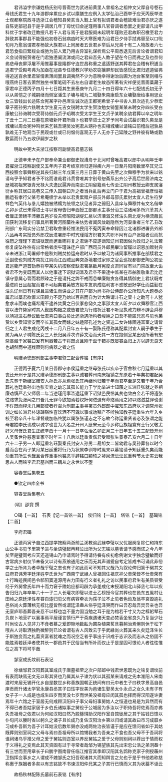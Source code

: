 <!-- { "loadSidebar": true } -->
　　君讳溢字宗谦姓杨氏别号晋斋世为武进前黄里人曽祖名之祖仲文父厚自号卷石母钱氏君生十九年游郡庠累应乡试以廪膳生应例入太学弘治己酉举于应天丙辰举进士观都察院政寻选浙江会稽知县癸亥当入觐上官有拟调君者会稽故难治君亦厌之遂自陈吏部冠县于是乎调居几年丁母忧归会逆瑾用事凡官甞调者悉罢之吏部请凡出甲科优于学者改迁教授凡若干人君与焉于是君服阕未起明年瑾败还君故职召檄至君力辞致其事郡县不能强也初卷石翁病疽时天大寒医难为治君日夕侍手拭弗替至以口吮旬月乃愈翁谓君孝杨故大族君以上同居者五世君乡举后从兄弟十有二人物故者六七君恐食指日繁规业或弛为前人累乃用古异室礼谋析焉公平周悉退无后言论者谓君知义会试得报贺者在门君独慿阑流涕或问之君曰吾先人教子望在今日而弗之及也奈何弗悲母丧屏浮屠不用惟墓事是隆郡守连世昌称重之逺适野送其葬君在会稽有积逋当追君宁受殿考弗为加亟在冠县专任德教兴学劝农窃攘屏却民皆感恱比君归遮道留弗得追送百余里君宦情素薄闻罢且调夷然不少为意晩幸得谢治后圃为池台客至则相与哦燕终日客去萧然独坐书策笔砚不去左右自谓老生故态所著有灾祥便览晋斋藁藏于家君卒正德丙子四月十七日距其生景泰庚午九月二十四日得年六十七配钱氏初无子以从弟恺之子城嗣继而侧室潘生子墉与城为二城娶朱南康启东女墉娶唐给事用思女女三皆钱出长适陈佥宪某字孙邑庠生诚次适王都宪希曾子中书舎人昪次适孔少叅宏章子密孙男六铣聘太学生夏元吉女锐聘太学生贺汝勉女锜鎜某某未聘女孙四长受白康敏公孙诲聘次受蒋侍御元贞子瑫聘次受太学生王文贞子某聘余幼君葬以卒之明年丁丑十二月二日墓在原塘新阡君所自卜也君举进士之岁予同考会试葢识君久矣至是城墉以周佥宪仲鸣状来乞铭吾甥吴汝宪君从甥孙也实相城墉以请铭曰前稽后冠孰易孰难无于地观当于民观或仕或已何愠何喜观无于人无亦于己延陵之野井彼有畴或勤敷菑而什乃五收伊嗣岁之秋

　　明故中宪大夫浙江按察司副使高君墓志铭

　　正德辛未予在户部奉命兼佥都御史视漕舟于北河时曾唯高君以郎中从明年壬申君擢浙江按察副使又五年丙子君考绩京师归道得疾六月一日至丹阳南数里卒其兄江西按察佥事舜穆逆其丧归越三年戊寅三月三日葬于黄山先茔之次舜穆手为状来以铭请乌乎予知君者予不铭而谁哉君讳贯曾唯其字别号恕斋系出齐公子高后世居济南之歴城初祖宋银青光禄大夫逸民扈跸而南至江阴留籍焉七传至江阴州教授云卿支属寖衍乡称其居曰高巷又三传入国朝曰升之者当兵乱后再立门户于君为高祖曾祖彦恒祖鹏运有孝行父某号希庵绩学未举以君贵累赠户部员外郎母邵氏累封太宜人君生符梦祥色气英伟与羣儿嬉独被绣襦为统领之状见者异之弱冠入县庠与舜穆并有文名偕举乙卯乡试已未得进士寻以省母告归辛酉授工部都水主事分治三沽诸闸多所兴革其大者厘正萧砀丰沛滕五邑岁役夫修昭阳湖堤汇泉以济漕涸又修沽头南北堤为横流蔽民田获利流移复归事具所著黄河图纂徃来怙势者闻风敛戢隐然为河渠重者三年乙丑改刑部广东司实分治禁卫君取舎重轻惟法民用不寃丙寅奉命録囚江北诸郡进署员外郎六品再考实授员外郎戊辰进署郎中时宄瑾熖方炽君矢共职不阿有百户张福者讼而抗徃愬之瑾瑾下君诏狱既而邀重贿将复之君谢不应遂谪知辽州君因俗为政归之礼法若修复废坠徃徃有出常格者庚午瑾诛迁户部广西司员外郎民攀泣留履以诏恩加赠封典辛未进浙江司署郎中是秋刘贼焚掠运舟君时从予以敏习为诸同事所推事在部牍君之迁副使也刘贼方南扰江阴而江西贼且奔突浙境君过家即之官会巡视都御史陶公初至君巡衢严道首劾叅将李某失机按察使缺君署篆数月宪度贞肃同官有以门禁故至大诟者君不为变既而其人以他事逮下诏狱词滥及君卒不果逮中监某在市舶雅敬重君比迁镇守意属心膂而君顾疎之于是请托之弊不戒而息举廉黜贪各得其情御史上君状既考最进阶日且超擢而君不可起矣君英敏方毅孝友夙成临利害不惑敏逊好学仕而益勤在沽头辽州日有程课且进诸生而讲业之其在户部为尚书孙公侍郎乔公所知凡大题奏必属君以藁君欲置义田顾力不足乃始以百亩而自为计大略谓斗石之粟十之助可十人犹愈求丰而竢也痛希庵不逮养焚黄之日伏冢悲恸久之事邵太宜人昕夕以欢舜穆官江西甞以法忤势家时其入觐图构黜之或告君使为行赂祈迁君不听见执政力辨不辟会舜穆以靖冦进右叅议致仕君喜曰事白矣比还浙遇所构者峻絶之曰吾不能匿兄怨与见也弟贽以乡贡知崇安而卒长其孤女而嫁之妹适邵孔述为之资送二女许嫁固违富室之请皆归之士人君生成化丙戌十二月八日年五十有一娶陈氏德称其配累封宜人嗣子季生于属为再从子聘陈氏女三人长归吴淳次许薛文治而夭其一方在抱侧室某出也所著有恕斋藁藏于家铭曰爰有利器若古干将既贞且刚于盘于错亦既屡甞盍归上方以辟无良天也胡然而中道戕厥则何病器之者之伤

　　明赠承徳郎刑部主事李君暨三配合葬铭【有序】

　　正德丙子夏六月某日吾郡守李侯廷重之继母张氏以疾卒于官舎秋七月廷重以其丧还开州于是其父赠承德郎刑部主事以诚君葬州南庆祖镇之东原若干年矣初君配吴氏先葬于斯继室赠安人孙氏亦从焉张氏其再继也归若干年而君卒至是又若干年乃合葬礼也廷重孙出也张实育之幼忘其孤长能力于学比举进士知蘓之长洲县张就之养相廉劝慎严若父师居二年当逆瑾用事滥逮廷重下诏狱邑民怜其贫也敛白金若干将遗张徃赂求免张闻之曰吾儿无罪今欲加焉若权奸何进退有命赂焉用之如以赂滋益罪也谢不许既而释未几用部使者荐召为刑部主事寻署员外郎郎中擢知东昌府以才调常州张训之如长洲君朴谅疎豁性喜饮酒不可覊以事或劝殖产不听独知教子廷重生六年入乡校至君卒凡十年课督歳加临终犹以属张张谨志之不忘故今称廷重贤者必及张谓之能母君姓李氏讳成以诚字也世为大名之开州人歴宋元至今乡称巨族祖寛有士行父敬尤好义母贺氏君生正统辛酉十一月十一日卒弘治乙卯正月三十日年五十五三配皆开州人吴蚤世孙慈惠宜家卒时年三十八后以廷重贵偕君受赠张生景泰乙亥六月二十日年六十二子男一人即廷重名珏娶秦氏封安人孙男二昜旭女二皆幼君与吴孙葬各以时今启而合在丙子某月某日廷重将行乃为状属李训导时鳯来以墓铭请予知廷重久矣而能勿重其所生也哉且合葬重事也铭恶乎辞铭曰颛顼之墟泉流沄沄民重矜节太史实云我思古人而铭李君君墓岿而三耦从之永世以不堕

　　容春堂后集卷五

　　●钦定四库全书

　　容春堂后集卷六

　　（明）邵寳 撰

　　○碣【一首】　石表【记一首铭一首】　俟归铭【一首】　塔铭【一首】　墓碣铭【二首】

　　李府君碣

　　正德丙寅予自江西提学按察两浙前兰溪教谕武縁李璧以父忧服阕复除仁和持东山公手书见予里第予进与坐语璧起再拜泣出所为父志铭以墓表请予感而诺之今八年矣至是璧同考应天还道锡山乃申请焉时予得请侍飬有疾初愈例谢文字独念璧敏而好古常病乡射仪节未备又以诗有燕飨通用之乐而无其声谱爰自考定皆成书可诵此非俗学之士所肯为者卓哉乎璧之志也有子如此而可不知其父哉乃为叙论俾归篆于碣其文曰府君讳芳字廷泽姓李氏世为广西南宁武縁人曾祖回住祖庆祥父贵荣皆不仕贵荣有士行晦迹民间邑令祁阳窦道源用古力田有行义者礼礼之访以民事府君生有美质甞受经于外舅曾氏年四十而力窘于赡始应都司辟为承差成化末授潮阳北山驿丞七年以疾告归归九年卒年六十一子二人长瓘次即璧以进士乙榜授今官其葬也在邑东五鳯村让田岭之原廷泽性孝甞自逺归见父有病容牵衣为孺子泣不止见者色动及翁卒哀毁逾礼邑俗尚火葬薄棺无椁比屋皆然或谓廷泽盍从俗乎廷泽哭而作曰吾忍哉吾焚吾亲也吾无室庐耶吾葬吾亲忍不以椁也岂不量力固当勉之耳于是为棺若干寸又为之椁躬辇石负炭卜地营圹以襄事焉平居谨言慎行严于斋疾遇诸天变必焚香坐省良久乃复当少壮时尚论古人见非力不食者慕之爰即隙地数畆为圃杂植果茗旦暮躬治焉倦则休于松下哦古人诗取酒独酌微醉则已论者谓有古人风致云于乎武縁尚火葬其来久矣廷泽生长于斯独变而之礼葢资富者犹难之而况空乏者乎事出于识成于志识及而志从之俗固不能胜焉若廷泽者使其长一郡邑其于民俗当有所补而仅止乎是是固可恨论人者徃徃惟位之高下将可乎哉

　　邹室成氏坟前石表记

　　徐塘邹君汉阳葬其室成氏于唐墓祖茔之次户部郎中钱君世恩既为之铭复谓坟前有表而缺焉无文无以彰其贤也乃属其从子谏为状以其孤某来请成之先本淮阳人宋南渡时来居无锡开化乡自是数世乡称善族国朝正统间有曰元中者生子曰秩字景高自邑庠贡而升诸太学官永康县丞其子曰珏字世美为邑诸生娶吴太仆永贞之女久未有子有女子子一人成是也成生四岁而吴没七岁而世美没祖母应闵其孤也择而得汉阳遂许妻焉年十六馆之于室居无何成顾汉阳曰子事父母妇事舅姑人之恒道也易是为异然而有不得已者吾姑家居于乡伯氏诸姒事之舅役于公城居为多汝以子职侍吾将佐焉而亦弗失吾祖母之依君以为何如汉阳曰然乃脱簮珥助汉阳作室自馆徙居之其于姑钱日馈以仆旬问以媵时省以躬久之诸子且长成乃复佐汉阳治乡第以归或请其故曰市习成靡乡习成朴吾斯为吾子计耳姑没后数年舅亦没成两佐治丧皆谨于是应在馈问省如于其姑既葬则别室祠之父母与焉曰吾祖母所以馆甥我者为吾亲之不食也吾父母不于吾祠将谁祠诸乌乎推父母之爱于舅姑则迩室以养反舅姑之爱于父母则别祠以荐出于情而权于义得礼之变焉此其天资固有过于寻常者哉邹为锡望族其先出宋忠公浩之弟泂葢十有三世而至用章长子曰鹏字图南甞任临江推官其季即汉阳其名鹍称克家子例授蘓州卫指挥佥事乡之人谓成不媿邹氏之妇吾观诸其大而知舆言之允也于是乎书他若称慈称惠于族姻者多矣以有志铭故不书谏汉阳仲兄某之子其行已慎而义其为状葢不诬云

　　故杨秋林配陈氏墓前石表铭【有序】

